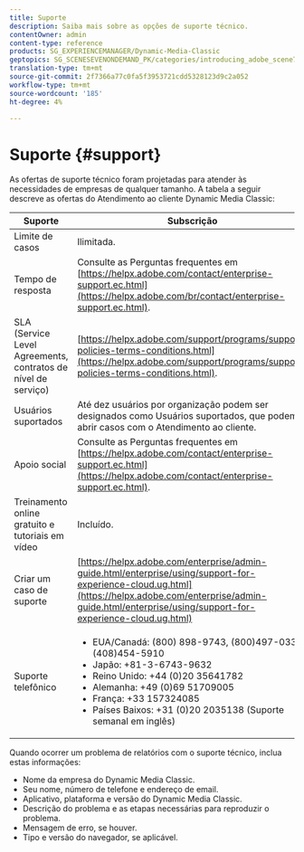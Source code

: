 ```yaml
---
title: Suporte
description: Saiba mais sobre as opções de suporte técnico.
contentOwner: admin
content-type: reference
products: SG_EXPERIENCEMANAGER/Dynamic-Media-Classic
geptopics: SG_SCENESEVENONDEMAND_PK/categories/introducing_adobe_scene7
translation-type: tm+mt
source-git-commit: 2f7366a77c0fa5f3953721cdd5328123d9c2a052
workflow-type: tm+mt
source-wordcount: '185'
ht-degree: 4%

---
```



# Suporte {#support}

As ofertas de suporte técnico foram projetadas para atender às necessidades de empresas de qualquer tamanho. A tabela a seguir descreve as ofertas do Atendimento ao cliente Dynamic Media Classic:

| Suporte | Subscrição |
|--- |--- |
| Limite de casos | Ilimitada. |
| Tempo de resposta | Consulte as Perguntas frequentes em [https://helpx.adobe.com/contact/enterprise-support.ec.html](https://helpx.adobe.com/br/contact/enterprise-support.ec.html). |
| SLA (Service Level Agreements, contratos de nível de serviço) | [https://helpx.adobe.com/support/programs/support-policies-terms-conditions.html](https://helpx.adobe.com/support/programs/support-policies-terms-conditions.html). |
| Usuários suportados | Até dez usuários por organização podem ser designados como Usuários suportados, que podem abrir casos com o Atendimento ao cliente. |
| Apoio social | Consulte as Perguntas frequentes em [https://helpx.adobe.com/contact/enterprise-support.ec.html](https://helpx.adobe.com/contact/enterprise-support.ec.html). |
| Treinamento online gratuito e tutoriais em vídeo | Incluído. |
| Criar um caso de suporte | [https://helpx.adobe.com/enterprise/admin-guide.html/enterprise/using/support-for-experience-cloud.ug.html](https://helpx.adobe.com/enterprise/admin-guide.html/enterprise/using/support-for-experience-cloud.ug.html) |
| Suporte telefônico | <ul><li>EUA/Canadá: (800) 898-9743, (800)497-033, (408)454-5910 </li> <li>Japão: +81-3-6743-9632 </li><li>Reino Unido: +44 (0)20 35641782</li><li>Alemanha: +49 (0)69 51709005</li><li>França: +33 157324085</li><li>Países Baixos: +31 (0)20 2035138 (Suporte semanal em inglês)</li></ul> |

Quando ocorrer um problema de relatórios com o suporte técnico, inclua estas informações:

* Nome da empresa do Dynamic Media Classic.
* Seu nome, número de telefone e endereço de email.
* Aplicativo, plataforma e versão do Dynamic Media Classic.
* Descrição do problema e as etapas necessárias para reproduzir o problema.
* Mensagem de erro, se houver.
* Tipo e versão do navegador, se aplicável.

